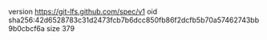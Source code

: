 version https://git-lfs.github.com/spec/v1
oid sha256:42d6528783c31d2473fcb7b6dcc850fb86f2dcfb5b70a57462743bb9b0cbcf6a
size 379
